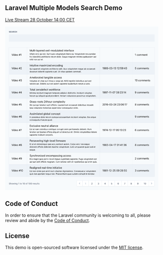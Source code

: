 ## Laravel Multiple Models Search Demo

[Live Stream 28 October 14:00 CET](https://www.youtube.com/watch?v=WigAaQsPgSA)

<img src="https://raw.githubusercontent.com/pascalbaljet/laravel-multiple-models-search-demo/main/screenshot.png" />

## Code of Conduct

In order to ensure that the Laravel community is welcoming to all, please review and abide by the [Code of Conduct](https://laravel.com/docs/contributions#code-of-conduct).

## License

This demo is open-sourced software licensed under the [MIT license](https://opensource.org/licenses/MIT).

